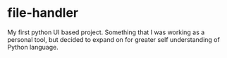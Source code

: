 # file-handler
My first python UI based project. Something that I was working as a personal tool, but decided to expand on for greater self understanding of Python language.
